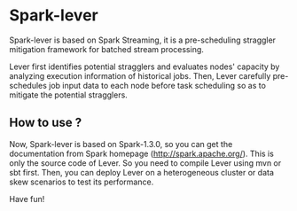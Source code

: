 # Spark-lever

Spark-lever is based on Spark Streaming, it is a pre-scheduling straggler mitigation framework for batched stream processing.

Lever first identifies potential stragglers and evaluates nodes' capacity by analyzing execution information of historical jobs. Then, Lever carefully pre-schedules job input data to each node before task scheduling so as to mitigate the potential stragglers.

## How to use ?

Now, Spark-lever is based on Spark-1.3.0, so you can get the documentation from Spark homepage (http://spark.apache.org/). This is only the source code of Lever. So you need to compile Lever using mvn or sbt first. Then, you can deploy Lever on a heterogeneous cluster or data skew scenarios to test its performance.

Have fun!
